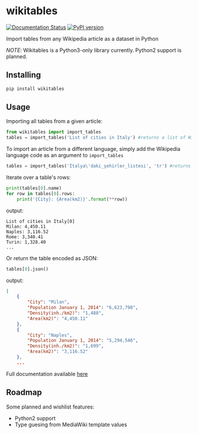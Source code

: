 # wikitables

[![Documentation Status](https://img.shields.io/badge/docs-latest-brightgreen.svg?style=flat)](http://wikitables.readthedocs.org/en/latest) [![PyPI version](https://badge.fury.io/py/wikitables.svg)](https://badge.fury.io/py/wikitables)

Import tables from any Wikipedia article as a dataset in Python

*NOTE*: Wikitables is a Python3-only library currently. Python2 support is planned.

## Installing

```bash
pip install wikitables
```

## Usage

Importing all tables from a given article:
```python
from wikitables import import_tables
tables = import_tables('List of cities in Italy') #returns a list of WikiTable objects
```

To import an article from a different language, simply add the Wikipedia language code as an argument to `import_tables`
```python
tables = import_tables('İtalya\'daki_şehirler_listesi', 'tr') #returns a list of WikiTable objects

```

Iterate over a table's rows:
```python
print(tables[0].name)
for row in tables[0].rows:
    print('{City}: {Area(km2)}'.format(**row))
```

output:
```
List of cities in Italy[0]
Milan: 4,450.11
Naples: 3,116.52
Rome: 3,340.41
Turin: 1,328.40
...
```

Or return the table encoded as JSON:
```python
tables[0].json()
```

output:
```json
[
    {
        "City": "Milan",
        "Population January 1, 2014": "6,623,798",
        "Density(inh./km2)": "1,488",
        "Area(km2)": "4,450.11"
    },
    {
        "City": "Naples",
        "Population January 1, 2014": "5,294,546",
        "Density(inh./km2)": "1,699",
        "Area(km2)": "3,116.52"
    },
    ...
```

Full documentation available [here](http://wikitables.readthedocs.org/en/latest)

## Roadmap

Some planned and wishlist features:

* Python2 support
* Type guesing from MediaWiki template values
